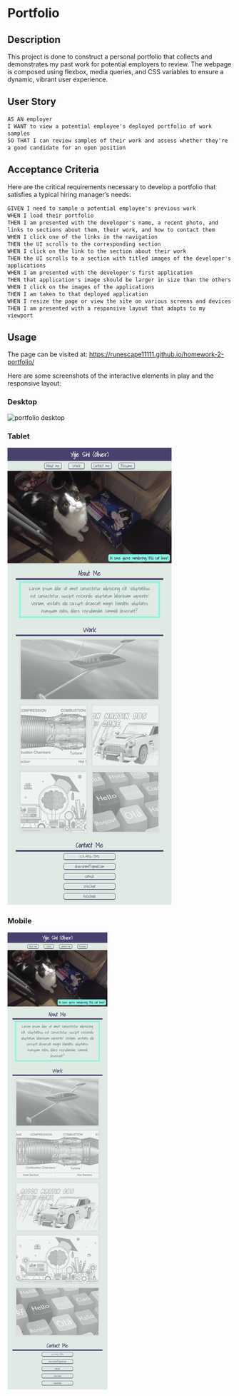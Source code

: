 # Portfolio

## Description

This project is done to construct a personal portfolio that collects and demonstrates my past work for potential employers to review. The webpage is composed using flexbox, media queries, and CSS variables to ensure a dynamic, vibrant user experience.

## User Story

```
AS AN employer
I WANT to view a potential employee's deployed portfolio of work samples
SO THAT I can review samples of their work and assess whether they're a good candidate for an open position
```

## Acceptance Criteria

Here are the critical requirements necessary to develop a portfolio that satisfies a typical hiring manager’s needs:

```
GIVEN I need to sample a potential employee's previous work
WHEN I load their portfolio
THEN I am presented with the developer's name, a recent photo, and links to sections about them, their work, and how to contact them
WHEN I click one of the links in the navigation
THEN the UI scrolls to the corresponding section
WHEN I click on the link to the section about their work
THEN the UI scrolls to a section with titled images of the developer's applications
WHEN I am presented with the developer's first application
THEN that application's image should be larger in size than the others
WHEN I click on the images of the applications
THEN I am taken to that deployed application
WHEN I resize the page or view the site on various screens and devices
THEN I am presented with a responsive layout that adapts to my viewport
```

## Usage

The page can be visited at: https://runescape11111.github.io/homework-2-portfolio/

Here are some screenshots of the interactive elements in play and the responsive layout:

### Desktop

![portfolio desktop](./assets/images/desktop.png)

### Tablet

![portfolio tablet](./assets/images/tablet.png)

### Mobile

![portfolio mobile](./assets/images/mobile.png)
